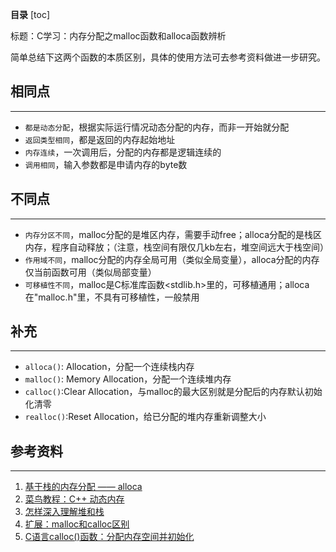 
**目录**
[toc]

标题：C学习：内存分配之malloc函数和alloca函数辨析

简单总结下这两个函数的本质区别，具体的使用方法可去参考资料做进一步研究。


## 相同点
---
 - `都是动态分配`，根据实际运行情况动态分配的内存，而非一开始就分配
 - `返回类型相同`，都是返回的内存起始地址
 - `内存连续`，一次调用后，分配的内存都是逻辑连续的
 - `调用相同`，输入参数都是申请内存的byte数

## 不同点
---
- `内存分区不同`，malloc分配的是堆区内存，需要手动free；alloca分配的是栈区内存，程序自动释放；（注意，栈空间有限仅几kb左右，堆空间远大于栈空间）
- `作用域不同`，malloc分配的内存全局可用（类似全局变量），alloca分配的内存仅当前函数可用（类似局部变量）
- `可移植性不同`，malloc是C标准库函数<stdlib.h>里的，可移植通用；alloca在"malloc.h"里，不具有可移植性，一般禁用

## 补充
---

 - `alloca()`: Allocation，分配一个连续栈内存
 - `malloc()`:  Memory Allocation，分配一个连续堆内存
 - `calloc()`:Clear Allocation，与malloc的最大区别就是分配后的内存默认初始化清零
 - `realloc()`:Reset Allocation，给已分配的堆内存重新调整大小

## 参考资料
---
1. [基于栈的内存分配 —— alloca](https://cloud.tencent.com/developer/article/1729074)
2. [菜鸟教程：C++ 动态内存](https://www.runoob.com/cplusplus/cpp-dynamic-memory.html)
3. [怎样深入理解堆和栈](https://zhuanlan.zhihu.com/p/66922957)
4. [扩展：malloc和calloc区别](https://blog.csdn.net/qq_35608277/article/details/79467539)
5. [C语言calloc()函数：分配内存空间并初始化](http://c.biancheng.net/cpp/html/134.html)